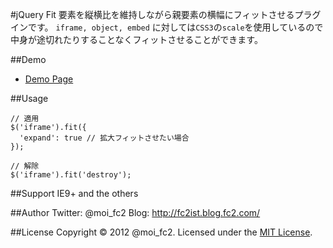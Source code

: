 #jQuery Fit
要素を縦横比を維持しながら親要素の横幅にフィットさせるプラグインです。
`iframe, object, embed` に対しては`CSS3`の`scale`を使用しているので中身が途切れたりすることなくフィットさせることができます。

##Demo
* [Demo Page](http://fc2ist.github.com/jquery.fit/demo/)

##Usage
~~~~~
// 適用
$('iframe').fit({
  'expand': true // 拡大フィットさせたい場合
});

// 解除
$('iframe').fit('destroy');
~~~~~

##Support
IE9+ and the others

##Author
Twitter: @moi_fc2
Blog: http://fc2ist.blog.fc2.com/

##License
Copyright &copy; 2012 @moi_fc2.
Licensed under the [MIT License](http://www.opensource.org/licenses/mit-license.php).